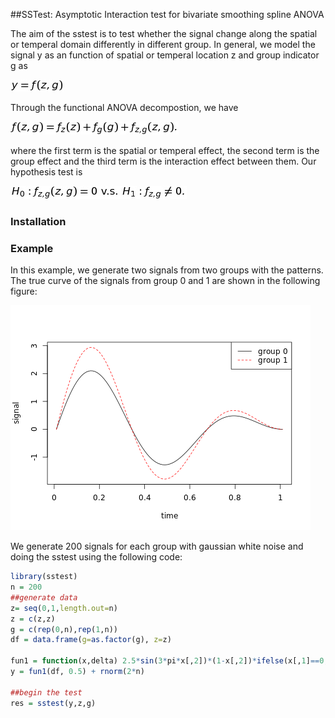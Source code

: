 ##SSTest: Asymptotic Interaction test for bivariate smoothing spline ANOVA

The aim of the sstest is to test whether the signal change along the spatial or temperal domain differently in different group. In general, we model the signal y as an function of spatial or temperal location z and group indicator g as 

![alt text](./images/eq1.png "eq 1")

Through the functional ANOVA decompostion, we have

![alt text](./images/eq2.png "eq 2")

where the first term is the spatial or temperal effect, the second term is the group effect and the third term is the interaction effect between them. Our hypothesis test is 

![alt text](./images/eq3.png "eq 3")


### Installation


### Example
In this example, we generate two signals from two groups with the patterns. The true curve of the signals from group 0 and 1 are shown in the following figure:

![alt text](./images/curve1.png "eq 3")

We generate 200 signals for each group with gaussian white noise and doing the sstest using the following code:


```R
library(sstest)
n = 200
##generate data
z= seq(0,1,length.out=n)
z = c(z,z) 
g = c(rep(0,n),rep(1,n))
df = data.frame(g=as.factor(g), z=z)
 
fun1 = function(x,delta) 2.5*sin(3*pi*x[,2])*(1-x[,2])*ifelse(x[,1]==0,1,0) + ( (2.5+delta)*sin(3*pi*x[,2])*(1-x[,2]) )*ifelse(x[,1]==0,0,1)
y = fun1(df, 0.5) + rnorm(2*n)
 
##begin the test
res = sstest(y,z,g)
```


